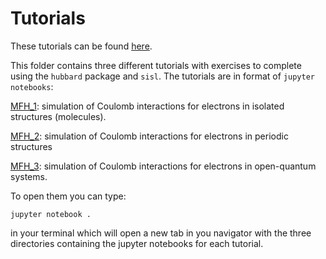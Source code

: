 # Tutorials #

These tutorials can be found [here](https://github.com/dipc-cc/hubbard/tree/main/tutorials).

This folder contains three different tutorials with exercises to complete using the `hubbard` package and `sisl`.
The tutorials are in format of `jupyter notebooks`:

[MFH_1](MFH_1/run.ipynb): simulation of Coulomb interactions for electrons in isolated structures (molecules).

[MFH_2](MFH_2/run.ipynb): simulation of Coulomb interactions for electrons in periodic structures

[MFH_3](MFH_3/run.ipynb): simulation of Coulomb interactions for electrons in open-quantum systems.


To open them you can type:
```
jupyter notebook .
 ```
in your terminal which will open a new tab in you navigator with the three directories containing the jupyter notebooks for each tutorial.
